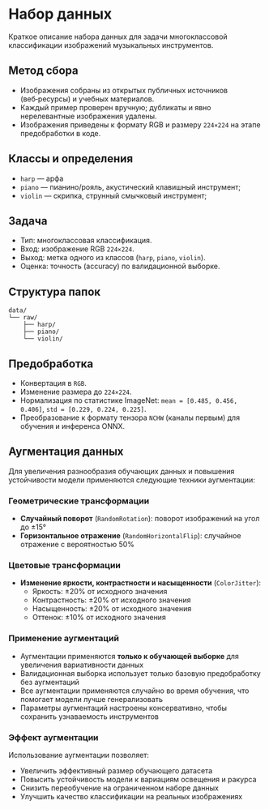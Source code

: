 # Набор данных

Краткое описание набора данных для задачи многоклассовой классификации изображений музыкальных инструментов.

## Метод сбора
- Изображения собраны из открытых публичных источников (веб‑ресурсы) и учебных материалов.
- Каждый пример проверен вручную; дубликаты и явно нерелевантные изображения удалены.
- Изображения приведены к формату RGB и размеру `224×224` на этапе предобработки в коде.

## Классы и определения
- `harp` — арфа 
- `piano` — пианино/рояль, акустический клавишный инструмент;
- `violin` — скрипка, струнный смычковый инструмент; 

## Задача
- Тип: многоклассовая классификация.
- Вход: изображение RGB `224×224`.
- Выход: метка одного из классов (`harp`, `piano`, `violin`).
- Оценка: точность (accuracy) по валидационной выборке.

## Структура папок
```
data/
└── raw/
    ├── harp/
    ├── piano/
    └── violin/
```

## Предобработка
- Конвертация в `RGB`.
- Изменение размера до `224×224`.
- Нормализация по статистике ImageNet: `mean = [0.485, 0.456, 0.406]`, `std = [0.229, 0.224, 0.225]`.
- Преобразование к формату тензора `NCHW` (каналы первым) для обучения и инференса ONNX.

## Аугментация данных
Для увеличения разнообразия обучающих данных и повышения устойчивости модели применяются следующие техники аугментации:

### Геометрические трансформации
- **Случайный поворот** (`RandomRotation`): поворот изображений на угол до ±15°
- **Горизонтальное отражение** (`RandomHorizontalFlip`): случайное отражение с вероятностью 50%

### Цветовые трансформации
- **Изменение яркости, контрастности и насыщенности** (`ColorJitter`):
  - Яркость: ±20% от исходного значения
  - Контрастность: ±20% от исходного значения  
  - Насыщенность: ±20% от исходного значения
  - Оттенок: ±10% от исходного значения

### Применение аугментаций
- Аугментации применяются **только к обучающей выборке** для увеличения вариативности данных
- Валидационная выборка использует только базовую предобработку без аугментаций
- Все аугментации применяются случайно во время обучения, что помогает модели лучше генерализовать
- Параметры аугментаций настроены консервативно, чтобы сохранить узнаваемость инструментов
### Эффект аугментации
Использование аугментации позволяет:
- Увеличить эффективный размер обучающего датасета
- Повысить устойчивость модели к вариациям освещения и ракурса
- Снизить переобучение на ограниченном наборе данных
- Улучшить качество классификации на реальных изображениях
